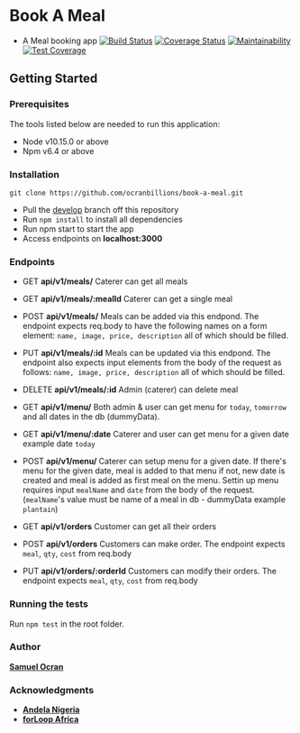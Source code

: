 
# Book A Meal
- A Meal booking app
[![Build Status](https://travis-ci.com/ocranbillions/book-a-meal.svg?branch=develop)](https://travis-ci.com/ocranbillions/book-a-meal) [![Coverage Status](https://coveralls.io/repos/github/ocranbillions/book-a-meal/badge.svg?branch=develop)](https://coveralls.io/github/ocranbillions/book-a-meal?branch=develop) [![Maintainability](https://api.codeclimate.com/v1/badges/8fcde27c84b527e0a8d8/maintainability)](https://codeclimate.com/github/ocranbillions/book-a-meal/maintainability) [![Test Coverage](https://api.codeclimate.com/v1/badges/8fcde27c84b527e0a8d8/test_coverage)](https://codeclimate.com/github/ocranbillions/book-a-meal/test_coverage)
## Getting Started
### Prerequisites
The tools listed below are needed to run this application:
* Node v10.15.0 or above
* Npm v6.4 or above
### Installation
`git clone https://github.com/ocranbillions/book-a-meal.git`
- Pull the [develop](https://github.com/ocranbillions/book-a-meal/tree/develop) branch off this repository
- Run `npm install` to install all dependencies
- Run npm start to start the app
- Access endpoints on **localhost:3000**


### Endpoints
- GET **api/v1/meals/** Caterer can get all meals
- GET **api/v1/meals/:mealId** Caterer can get a single meal
- POST **api/v1/meals/** Meals can be added via this endpond. The endpoint expects req.body to have the following names on a form element: `name, image, price, description` all of which should be filled.
- PUT **api/v1/meals/:id** Meals can be updated via this endpond. The endpoint also expects input elements from the body of the request as follows: `name, image, price, description` all of which should be filled.
- DELETE **api/v1/meals/:id** Admin (caterer) can delete meal

- GET **api/v1/menu/** Both admin & user can get menu for `today`, `tomorrow`  and all dates in the db (dummyData).

- GET **api/v1/menu/:date** Caterer and user can get menu for a given date example date `today`
- POST **api/v1/menu/** Caterer can setup menu for a given date. If there's menu for the given date, meal is added to that menu if not, new date is created and meal is added as first meal on the menu. Settin up menu requires input  `mealName` and `date` from the body of the request. (`mealName`'s value must be name of a meal in db - dummyData example `plantain`)

- GET **api/v1/orders** Customer can get all their orders
- POST **api/v1/orders** Customers can make order. The endpoint expects `meal`, `qty`, `cost` from req.body
- PUT **api/v1/orders/:orderId** Customers can modify their orders. The endpoint expects `meal`, `qty`, `cost` from req.body

### Running the tests
Run `npm test` in the root folder.

### Author
[**Samuel Ocran**](https://twitter.com/ocranbillions)

### Acknowledgments
- [**Andela Nigeria**](https://andela.com/)
- [**forLoop Africa**](https://forloop.africa/)